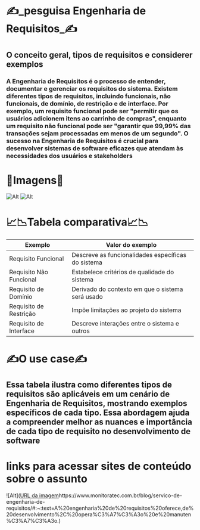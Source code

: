 # ✍️_pesguisa Engenharia de Requisitos_✍️

## O conceito geral, tipos de requisitos e considerer exemplos
### **A Engenharia de Requisitos é o processo de entender, documentar e gerenciar os requisitos do sistema. Existem diferentes tipos de requisitos, incluindo funcionais, não funcionais, de domínio, de restrição e de interface. Por exemplo, um requisito funcional pode ser "permitir que os usuários adicionem itens ao carrinho de compras", enquanto um requisito não funcional pode ser "garantir que 99,99% das transações sejam processadas em menos de um segundo". O sucesso na Engenharia de Requisitos é crucial para desenvolver sistemas de software eficazes que atendam às necessidades dos usuários e stakeholders**

# 🌆Imagens🌆
![Alt](https://encrypted-tbn0.gstatic.com/images?q=tbn:ANd9GcQMop2fLLGa0OOcJ4vWD4NfsS_ppJLFtwBf6Bac93HmuA&s)     ![Alt](https://encrypted-tbn0.gstatic.com/images?q=tbn:ANd9GcSCXBxnj6Wrd4bH5qiDTZul1GEUEXnltewenPGDosocnA&s)


# 📈📉Tabela comparativa📈📉
Exemplo   |   Valor do exemplo
--------- | -------------------
Requisito Funcional | Descreve as funcionalidades específicas do sistema|	Permitir que os usuários realizem login com nome de usuário e senha.
Requisito Não Funcional| Estabelece critérios de qualidade do sistema|	Garantir que 99,99% das transações sejam processadas em menos de um segundo.
Requisito de Domínio | Derivado do contexto em que o sistema será usado|	Cumprir os regulamentos de privacidade de dados de saúde em um sistema de gestão hospitalar.
Requisito de Restrição| Impõe limitações ao projeto do sistema|	Desenvolver o sistema utilizando a linguagem de programação Java.
Requisito de Interface|Descreve interações entre o sistema e outros|	Sincronizar dados de exercícios com dispositivos wearable em um aplicativo de fitness.
# ✍️O use case✍️

## **Essa tabela ilustra como diferentes tipos de requisitos são aplicáveis em um cenário de Engenharia de Requisitos, mostrando exemplos específicos de cada tipo. Essa abordagem ajuda a compreender melhor as nuances e importância de cada tipo de requisito no desenvolvimento de software**

#  links para acessar sites de conteúdo sobre o assunto
![Alt]([URL da imagem](https://www.monitoratec.com.br/blog/servico-de-engenharia-de-requisitos/#:~:text=A%20engenharia%20de%20requisitos%20oferece,de%20desenvolvimento%2C%20opera%C3%A7%C3%A3o%20e%20manuten%C3%A7%C3%A3o.)https://www.monitoratec.com.br/blog/servico-de-engenharia-de-requisitos/#:~:text=A%20engenharia%20de%20requisitos%20oferece,de%20desenvolvimento%2C%20opera%C3%A7%C3%A3o%20e%20manuten%C3%A7%C3%A3o.)
